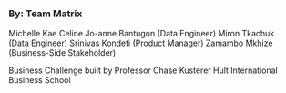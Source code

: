 ### By: Team Matrix
Michelle Kae Celine Jo-anne Bantugon (Data Engineer)
Miron Tkachuk (Data Engineer)
Srinivas Kondeti (Product Manager)
Zamambo Mkhize (Business-Side Stakeholder)

Business Challenge built by Professor Chase Kusterer
Hult International Business School
